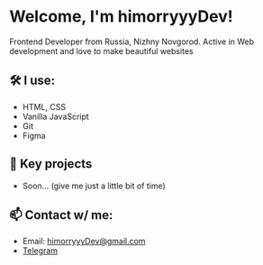 # Welcome, I'm himorryyyDev! 
Frontend Developer from Russia, Nizhny Novgorod. Active in Web development and love to make beautiful websites

## 🛠 I use:
- HTML, CSS
- Vanilla JavaScript
- Git
- Figma

## 🌟 Key projects
- Soon... (give me just a little bit of time)

## 📫 Contact w/ me:
- Email: himorryyyDev@gmail.com
- [Telegram](https://t.me/himorryyyDev)
